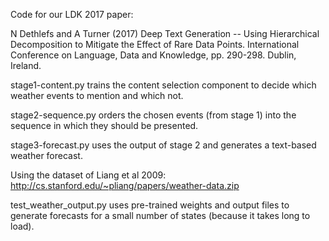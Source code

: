 Code for our LDK 2017 paper:

N Dethlefs and A Turner (2017) Deep Text Generation -- Using Hierarchical Decomposition to Mitigate the Effect of Rare Data Points. International Conference on Language, Data and Knowledge, pp. 290-298. Dublin, Ireland.

stage1-content.py trains the content selection component to decide which weather events to mention and which not. 

stage2-sequence.py orders the chosen events (from stage 1) into the sequence in which they should be presented.

stage3-forecast.py uses the output of stage 2 and generates a text-based weather forecast.

Using the dataset of Liang et al 2009: http://cs.stanford.edu/~pliang/papers/weather-data.zip

test_weather_output.py uses pre-trained weights and output files to generate forecasts for a small number of states (because it takes long to load).